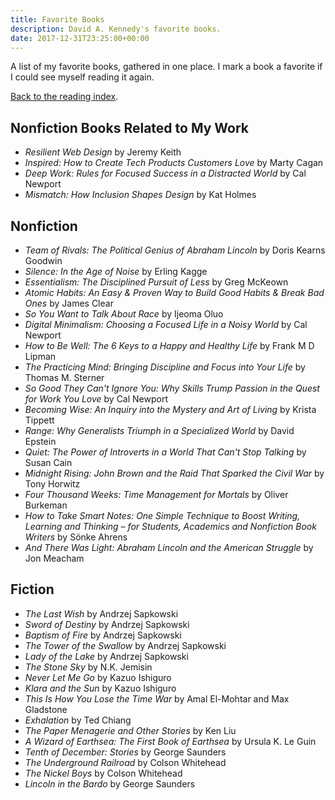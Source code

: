 ```yaml
---
title: Favorite Books
description: David A. Kennedy's favorite books.
date: 2017-12-31T23:25:00+00:00
---
```


A list of my favorite books, gathered in one place. I mark a book a favorite if I could see myself reading it again.

[Back to the reading index](/reading/).

## Nonfiction Books Related to My Work

- _Resilient Web Design_ by Jeremy Keith
- _Inspired: How to Create Tech Products Customers Love_ by Marty Cagan
- _Deep Work: Rules for Focused Success in a Distracted World_ by Cal Newport
- _Mismatch: How Inclusion Shapes Design_ by Kat Holmes

## Nonfiction

- _Team of Rivals: The Political Genius of Abraham Lincoln_ by Doris Kearns Goodwin
- _Silence: In the Age of Noise_ by Erling Kagge
- _Essentialism: The Disciplined Pursuit of Less_ by Greg McKeown
- _Atomic Habits: An Easy & Proven Way to Build Good Habits & Break Bad Ones_ by James Clear
- _So You Want to Talk About Race_ by Ijeoma Oluo
- _Digital Minimalism: Choosing a Focused Life in a Noisy World_ by Cal Newport
- _How to Be Well: The 6 Keys to a Happy and Healthy Life_ by Frank M D Lipman
- _The Practicing Mind: Bringing Discipline and Focus into Your Life_ by Thomas M. Sterner
- _So Good They Can't Ignore You: Why Skills Trump Passion in the Quest for Work You Love_ by Cal Newport
- _Becoming Wise: An Inquiry into the Mystery and Art of Living_ by Krista Tippett
- _Range: Why Generalists Triumph in a Specialized World_ by David Epstein
- _Quiet: The Power of Introverts in a World That Can't Stop Talking_ by Susan Cain
- _Midnight Rising: John Brown and the Raid That Sparked the Civil War_ by Tony Horwitz
- _Four Thousand Weeks: Time Management for Mortals_ by Oliver Burkeman
- _How to Take Smart Notes: One Simple Technique to Boost Writing, Learning and Thinking – for Students, Academics and Nonfiction Book Writers_ by Sönke Ahrens
- _And There Was Light: Abraham Lincoln and the American Struggle_ by Jon Meacham

## Fiction

- _The Last Wish_ by Andrzej Sapkowski
- _Sword of Destiny_ by Andrzej Sapkowski
- _Baptism of Fire_ by Andrzej Sapkowski
- _The Tower of the Swallow_ by Andrzej Sapkowski
- _Lady of the Lake_ by Andrzej Sapkowski
- _The Stone Sky_ by N.K. Jemisin
- _Never Let Me Go_ by Kazuo Ishiguro
- _Klara and the Sun_ by Kazuo Ishiguro
- _This Is How You Lose the Time War_ by Amal El-Mohtar and Max Gladstone
- _Exhalation_ by Ted Chiang
- _The Paper Menagerie and Other Stories_ by Ken Liu
- _A Wizard of Earthsea: The First Book of Earthsea_ by Ursula K. Le Guin
- _Tenth of December: Stories_ by George Saunders
- _The Underground Railroad_ by Colson Whitehead
- _The Nickel Boys_ by Colson Whitehead
- _Lincoln in the Bardo_ by George Saunders
